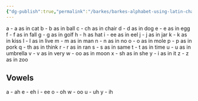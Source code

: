 ```yaml
---
{"dg-publish":true,"permalink":"/barkes/barkes-alphabet-using-latin-characters/"}
---
```


a - a as in cat
b - b as in ball
c - ch as in chair
d - d as in dog
e - e as in egg
f - f as in fall
g - g as in golf
h - h as hat
i - ee as in eel
j - j as in jar
k - k as in kiss
l - l as in live
m - m as in man
n - n as in no
o - o as in mole
p - p as in pork
q - th as in think
r - r as in ran
s - s as in same
t - t as in time
u - u as in umbrella
v - v as in very
w - oo as in moon
x - sh as in she
y - i as in it
z - z as in zoo

## Vowels
a - ah
e - eh
i - ee
o - oh
w - oo
u - uh
y - ih